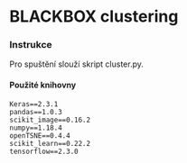 # BLACKBOX clustering


### Instrukce
Pro spuštění slouží skript cluster.py.

#### Použité knihovny
```
Keras==2.3.1
pandas==1.0.3
scikit_image==0.16.2
numpy==1.18.4
openTSNE==0.4.4
scikit_learn==0.22.2
tensorflow==2.3.0
```
